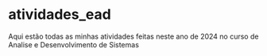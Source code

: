 # atividades_ead
Aqui estão todas as minhas atividades feitas neste ano de 2024 no curso de Analise e Desenvolvimento de Sistemas

